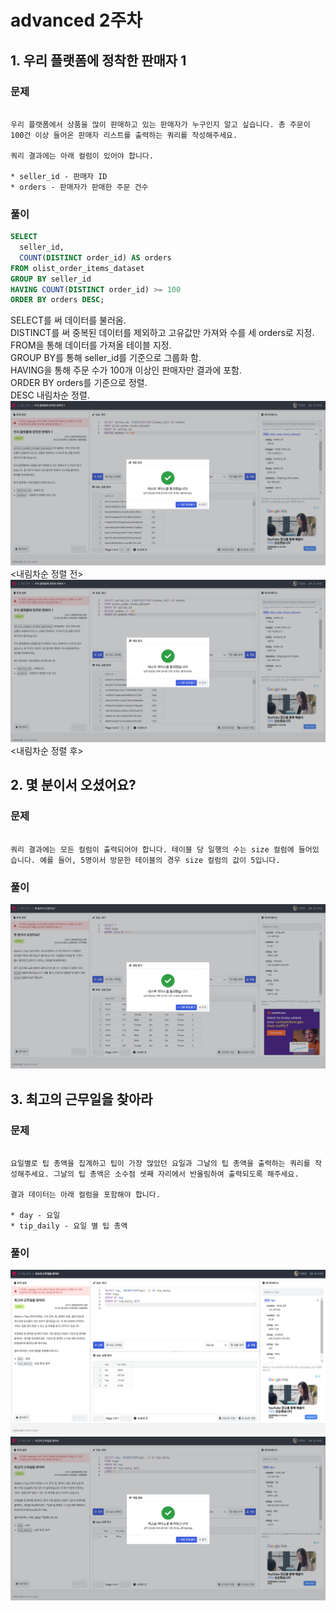 # advanced 2주차
## 1. 우리 플랫폼에 정착한 판매자 1
### 문제
```olist_order_items_dataset 테이블에는 주문 안에 어떤 상품이 포함되어 있는지, 상품의 판매자는 누구인지 등 상품 단위의 데이터가 들어있습니다.

우리 플랫폼에서 상품을 많이 판매하고 있는 판매자가 누구인지 알고 싶습니다. 총 주문이 100건 이상 들어온 판매자 리스트를 출력하는 쿼리를 작성해주세요.

쿼리 결과에는 아래 컬럼이 있어야 합니다.

* seller_id - 판매자 ID
* orders - 판매자가 판매한 주문 건수
```

### 풀이
```sql
SELECT 
  seller_id,
  COUNT(DISTINCT order_id) AS orders
FROM olist_order_items_dataset
GROUP BY seller_id
HAVING COUNT(DISTINCT order_id) >= 100
ORDER BY orders DESC;
```
SELECT를 써 데이터를 불러옴.\
DISTINCT를 써 중복된 데이터를 제외하고 고유값만 가져와 수를 세 orders로 지정.\
FROM을 통해 데이터를 가져올 테이블 지정.\
GROUP BY를 통해 seller_id를 기준으로 그룹화 함.\
HAVING을 통해 주문 수가 100개 이상인 판매자만 결과에 포함.\
ORDER BY orders를 기준으로 정렬.\
DESC 내림차순 정렬.
![alt text](image/2주차/1.png)
<내림차순 정렬 전>\
![alt text](image/2주차/2.png)
<내림차순 정렬 후>
## 2. 몇 분이서 오셨어요?
### 문제
```Waiter's Tips 데이터에는 레스토랑에서 근무한 웨이터가 서빙했던 테이블과 팁에 대한 정보가 들어있습니다. 서빙했던 테이블 중 고객이 홀수 명이었던 경우만 보여주는 쿼리를 작성해주세요.

쿼리 결과에는 모든 컬럼이 출력되어야 합니다. 테이블 당 일행의 수는 size 컬럼에 들어있습니다. 예를 들어, 5명이서 방문한 테이블의 경우 size 컬럼의 값이 5입니다.
```

### 풀이


![alt text](image/2주차/3.png)

## 3. 최고의 근무일을 찾아라
### 문제
```Waiter's Tips 데이터베이스에는 식사 금액, 팁, 결제자 성별, 결제 요일 등 레스토랑 손님들의 계산 정보가 들어있습니다. 이 레스토랑에 근무하는 서버는 팁을 많이 받을 수 있는 날 하루를 골라 근무하고 싶습니다.

요일별로 팁 총액을 집계하고 팁이 가장 많았던 요일과 그날의 팁 총액을 출력하는 쿼리를 작성해주세요. 그날의 팁 총액은 소수점 셋째 자리에서 반올림하여 출력되도록 해주세요.

결과 데이터는 아래 컬럼을 포함해야 합니다.

* day - 요일
* tip_daily - 요일 별 팁 총액
```

### 풀이

![alt text](image/2주차/4.png)
![alt text](image/2주차/5.png)